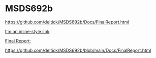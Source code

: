 # MSDS692b

https://github.com/deltick/MSDS692b/Docs/FinalReport.html

[I'm an inline-style link](https://www.google.com)

[Final Report: ](https://github.com/deltick/MSDS692b/blob/main/Docs/FinalReport.html)

https://github.com/deltick/MSDS692b/blob/main/Docs/FinalReport.html


